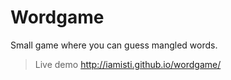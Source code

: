# Wordgame

Small game where you can guess mangled words.

> Live demo http://iamisti.github.io/wordgame/